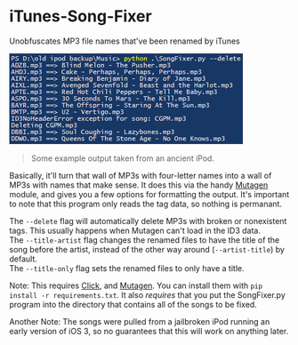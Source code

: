 # iTunes-Song-Fixer
Unobfuscates MP3 file names that've been renamed by iTunes

![Example output](https://raw.githubusercontent.com/naschorr/iTunes-Song-Fixer/master/images/example_output.png)

> Some example output taken from an ancient iPod.


Basically, it'll turn that wall of MP3s with four-letter names into a wall of MP3s with names that make sense. It does this via the handy [Mutagen](https://mutagen.readthedocs.io/en/latest/#) module, and gives you a few options for formatting the output. It's important to note that this program only reads the tag data, so nothing is permanant.

The `--delete` flag will automatically delete MP3s with broken or nonexistent tags. This usually happens when Mutagen can't load in the ID3 data. <br />
The `--title-artist` flag changes the renamed files to have the title of the song before the artist, instead of the other way around (`--artist-title`) by default. <br />
The `--title-only` flag sets the renamed files to only have a title.
  
Note: This requires [Click](http://click.pocoo.org/5/), and [Mutagen](https://mutagen.readthedocs.io/en/latest/#). You can install them with `pip install -r requirements.txt`. It also *requires* that you put the SongFixer.py program into the directory that contains all of the songs to be fixed.

Another Note: The songs were pulled from a jailbroken iPod running an early version of iOS 3, so no guarantees that this will work on anything later.
